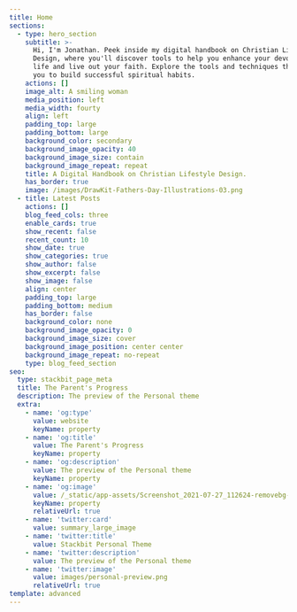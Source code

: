 ```yaml
---
title: Home
sections:
  - type: hero_section
    subtitle: >-
      Hi, I'm Jonathan. Peek inside my digital handbook on Christian Lifestyle
      Design, where you'll discover tools to help you enhance your devotional
      life and live out your faith. Explore the tools and techniques that help
      you to build successful spiritual habits.
    actions: []
    image_alt: A smiling woman
    media_position: left
    media_width: fourty
    align: left
    padding_top: large
    padding_bottom: large
    background_color: secondary
    background_image_opacity: 40
    background_image_size: contain
    background_image_repeat: repeat
    title: A Digital Handbook on Christian Lifestyle Design.
    has_border: true
    image: /images/DrawKit-Fathers-Day-Illustrations-03.png
  - title: Latest Posts
    actions: []
    blog_feed_cols: three
    enable_cards: true
    show_recent: false
    recent_count: 10
    show_date: true
    show_categories: true
    show_author: false
    show_excerpt: false
    show_image: false
    align: center
    padding_top: large
    padding_bottom: medium
    has_border: false
    background_color: none
    background_image_opacity: 0
    background_image_size: cover
    background_image_position: center center
    background_image_repeat: no-repeat
    type: blog_feed_section
seo:
  type: stackbit_page_meta
  title: The Parent's Progress
  description: The preview of the Personal theme
  extra:
    - name: 'og:type'
      value: website
      keyName: property
    - name: 'og:title'
      value: The Parent's Progress
      keyName: property
    - name: 'og:description'
      value: The preview of the Personal theme
      keyName: property
    - name: 'og:image'
      value: /_static/app-assets/Screenshot_2021-07-27_112624-removebg-preview.png
      keyName: property
      relativeUrl: true
    - name: 'twitter:card'
      value: summary_large_image
    - name: 'twitter:title'
      value: Stackbit Personal Theme
    - name: 'twitter:description'
      value: The preview of the Personal theme
    - name: 'twitter:image'
      value: images/personal-preview.png
      relativeUrl: true
template: advanced
---
```

